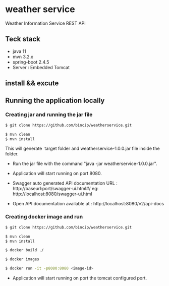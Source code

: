 # weather service
Weather Information Service REST API

## Teck stack

- java 11
- mvn 3.2.x
- spring-boot 2.4.5
- Server : Embedded Tomcat

## install && excute

## Running the application locally

### Creating jar and running the jar file

```bash
$ git clone https://github.com/bincip/weatherservice.git

$ mvn clean
$ mvn install
```

This will generate  target folder and weatherservice-1.0.0.jar file inside the folder.

- Run the jar file with the command "java -jar weatherservice-1.0.0.jar".
- Application will start running on port 8080.

- Swagger auto generated API documentation URL : http://baseurl:port/swagger-ui.html#/ eg: http://localhost:8080/swagger-ui.html
- Open API documentation available at : http://localhost:8080/v2/api-docs

### Creating docker image and run

```bash
$ git clone https://github.com/bincip/weatherservice.git

$ mvn clean
$ mvn install

$ docker build ./

$ docker images

$ docker run -it -p8080:8080 <image-id>
```
- Application will start running on port the tomcat configured port.
